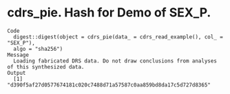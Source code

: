# cdrs_pie. Hash for Demo of SEX_P.

    Code
      digest::digest(object = cdrs_pie(data_ = cdrs_read_example(), col_ = "SEX_P"),
      algo = "sha256")
    Message
      Loading fabricated DRS data. Do not draw conclusions from analyses of this synthesized data.
    Output
      [1] "d390f5af27d0577674181c020c7488d71a57587c0aa859bd8da17c5d727d8365"

